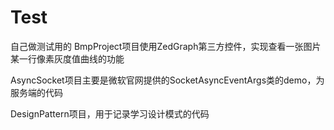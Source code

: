 Test
====

自己做测试用的
BmpProject项目使用ZedGraph第三方控件，实现查看一张图片某一行像素灰度值曲线的功能

AsyncSocket项目主要是微软官网提供的SocketAsyncEventArgs类的demo，为服务端的代码

DesignPattern项目，用于记录学习设计模式的代码